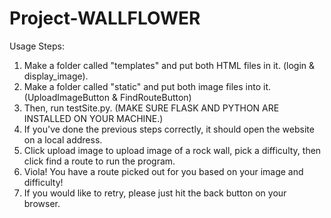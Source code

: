 # Project-WALLFLOWER

Usage Steps:
1. Make a folder called "templates" and put both HTML files in it. (login & display_image).
2. Make a folder called "static" and put both image files into it. (UploadImageButton & FindRouteButton)
3. Then, run testSite.py. (MAKE SURE FLASK AND PYTHON ARE INSTALLED ON YOUR MACHINE.)
4. If you've done the previous steps correctly, it should open the website on a local address.
5. Click upload image to upload image of a rock wall, pick a difficulty, then click find a route to run the program.
6. Viola! You have a route picked out for you based on your image and difficulty!
7. If you would like to retry, please just hit the back button on your browser.
